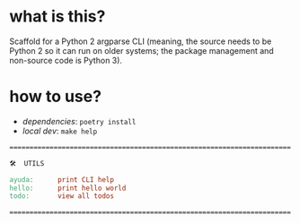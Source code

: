 # what is this?

Scaffold for a Python 2 argparse CLI (meaning, the source needs to be Python 2 so it can run on older systems; the package management and non-source code is Python 3).

# how to use?

* _dependencies_: `poetry install`
* _local dev_: `make help`

```Makefile
======================================================================

🛠  UTILS

ayuda:      print CLI help
hello:      print hello world
todo:       view all todos

======================================================================
```
